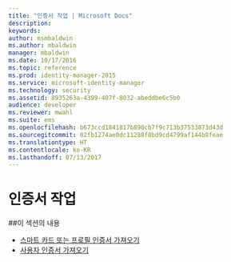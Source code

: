 ```yaml
---
title: "인증서 작업 | Microsoft Docs"
description: 
keywords: 
author: msmbaldwin
ms.author: mbaldwin
manager: mbaldwin
ms.date: 10/17/2016
ms.topic: reference
ms.prod: identity-manager-2015
ms.service: microsoft-identity-manager
ms.technology: security
ms.assetid: 8935263a-4399-407f-8032-abeddbe6c5b0
audience: developer
ms.reviewer: mwahl
ms.suite: ems
ms.openlocfilehash: b673ccd1841817b890cb7f9c713b37533873d43d
ms.sourcegitcommit: 02fb1274ae0dc11288f8bd9cd4799af144b8feae
ms.translationtype: HT
ms.contentlocale: ko-KR
ms.lasthandoff: 07/13/2017
---
```

# <a name="certificate-operations"></a>인증서 작업
##<a name="in-this-section"></a>이 섹션의 내용

- [스마트 카드 또는 프로필 인증서 가져오기](get-smartcard-profile-certificates.md)
- [사용자 인증서 가져오기](get-user-certificates.md)
